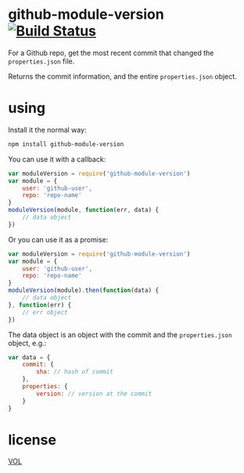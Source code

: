 # github-module-version [![Build Status](https://travis-ci.org/tobiaslabs/github-module-version.svg?branch=master)](https://travis-ci.org/sdmp/github-module-version)

For a Github repo, get the most recent commit that changed the `properties.json` file.

Returns the commit information, and the entire `properties.json` object.

# using

Install it the normal way:

```sh
npm install github-module-version
```

You can use it with a callback:

```js
var moduleVersion = require('github-module-version')
var module = {
	user: 'github-user',
	repo: 'repo-name'
}
moduleVersion(module, function(err, data) {
	// data object
})
```

Or you can use it as a promise:

```js
var moduleVersion = require('github-module-version')
var module = {
	user: 'github-user',
	repo: 'repo-name'
}
moduleVersion(module).then(function(data) {
	// data object
}, function(err) {
	// err object
})
```

The data object is an object with the commit and the `properties.json` object, e.g.:

```js
var data = {
	commit: {
		sha: // hash of commit
	},
	properties: {
		version: // version at the commit
	}
}
```

# license

[VOL](http://veryopenlicense.com)
